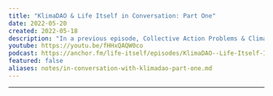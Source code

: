 ```yaml
---
title: "KlimaDAO & Life Itself in Conversation: Part One"
date: 2022-05-20
created: 2022-05-18
description: "In a previous episode, Collective Action Problems & Climate Change, Steven Diehl and Rufus Pollock discussed the utility of web3 in tackling collective action problems and climate change, using KlimaDAO as a case study. In a follow up to this conversation, Rufus and Theo from Life Itself Labs sat down with Marcus Aurelius and 0xy moron, two core members of KlimaDAO, to discuss the KlimaDAO model, its inspirations and its aims."
youtube: https://youtu.be/fHHxQAQW0co
podcast: https://anchor.fm/life-itself/episodes/KlimaDAO--Life-Itself-In-Conversation-Part-One-e1ilbra
featured: false
aliases: notes/in-conversation-with-klimadao-part-one.md
---
```


***


